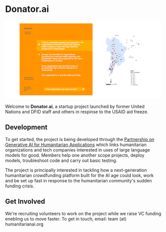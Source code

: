 # Donator.ai
![Donator Simulation](https://github.com/Partnership-on-Generative-AI/Donator/blob/main/Donator_Simulation.png)

Welcome to **Donator.ai**, a startup project launched by former United Nations and DFID staff and others in respinse to the USAID aid freeze. 

## Development

To get started, the project is being developed through the [Partnership on Generative AI for Humanitarian Applications](https://github.com/Partnership-on-Generative-AI/About/blob/main/README.md) which links humanitarian organizations and tech companies interested in uses of large language models for good. Members help one another scope projects, deploy models, troubleshoot code and carry out basic testing.

The project is principally interested in tackling how a next-generation humanitarian crowdfunding platform built for the AI age could look, work and be set up fast in response to the humanitarian community's sudden funding crisis.

## Get Involved

We're recruiting volunteers to work on the project while we raise VC funding enebling us to move faster. To get in touch, email: team (at) humanitarianai.org
